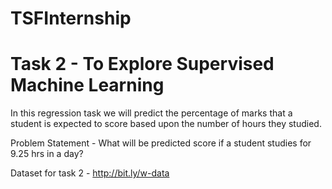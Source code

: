 # TSFInternship

# Task 2 - To Explore Supervised Machine Learning

In this regression task we will predict the percentage of marks that a student is expected to score based upon the number of hours they studied. 

Problem Statement - What will be predicted score if a student studies for 9.25 hrs in a day?

Dataset for task 2 - http://bit.ly/w-data
